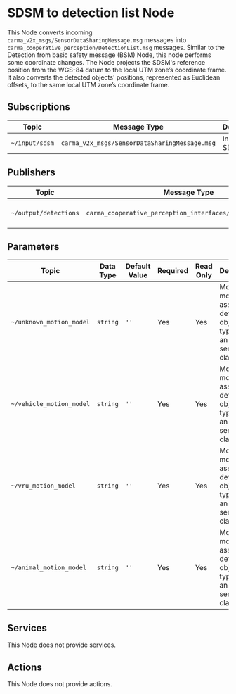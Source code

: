 # SDSM to detection list Node

This Node converts incoming `carma_v2x_msgs/SensorDataSharingMessage.msg` messages into
`carma_cooperative_perception/DetectionList.msg` messages. Similar to the Detection from basic safety message (BSM)
Node, this node performs some coordinate changes. The Node projects the SDSM's reference position from the WGS-84 datum
to the local UTM zone’s coordinate frame. It also converts the detected objects' positions, represented as Euclidean
offsets, to the same local UTM zone’s coordinate frame.

## Subscriptions

| Topic          | Message Type                                  | Description    |
| -------------- | --------------------------------------------- | -------------- |
| `~/input/sdsm` | `carma_v2x_msgs/SensorDataSharingMessage.msg` | Incoming SDSMs |

## Publishers

| Topic                 | Message Type                                                | Frequency           | Description              |
| --------------------- | ----------------------------------------------------------- | ------------------- | ------------------------ |
| `~/output/detections` | `carma_cooperative_perception_interfaces/DetectionList.msg` | Subscription-driven | Outgoing detection lists |

## Parameters

| Topic                    | Data Type | Default Value | Required | Read Only | Description                                                                    |
| ------------------------ | --------- | ------------- | -------- | --------- | ------------------------------------------------------------------------------ |
| `~/unknown_motion_model` | `string`  | `''`          | Yes      | Yes       | Motion model assigned to detected object types with an `UNKNOWN` sematic class |
| `~/vehicle_motion_model` | `string`  | `''`          | Yes      | Yes       | Motion model assigned to detected object types with an `VEHICLE` sematic class |
| `~/vru_motion_model`     | `string`  | `''`          | Yes      | Yes       | Motion model assigned to detected object types with an `VRU` sematic class     |
| `~/animal_motion_model`  | `string`  | `''`          | Yes      | Yes       | Motion model assigned to detected object types with an `ANIMAL` sematic class  |

## Services

This Node does not provide services.

## Actions

This Node does not provide actions.
